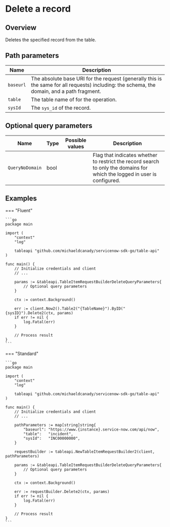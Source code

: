 # Delete a record

## Overview

Deletes the specified record from the table.

## Path parameters

| Name      | Description                                                                                                                                 |
|-----------|---------------------------------------------------------------------------------------------------------------------------------------------|
| `baseurl` | The absolute base URI for the request (generally this is the same for all requests) including: the schema, the domain, and a path fragment. |
| `table`   | The table name of for the operation.                                                                                                        |
| `sysId`   | The `sys_id` of the record.                                                                                                                 |

## Optional query parameters

| Name            | Type | Possible values | Description                                                                                                               |
|-----------------|------|-----------------|---------------------------------------------------------------------------------------------------------------------------|
| `QueryNoDomain` | bool |                 | Flag that indicates whether to restrict the record search to only the domains for which the logged in user is configured. |

## Examples

=== "Fluent"

    ```go
    package main

    import (
        "context"
        "log"

        tableapi "github.com/michaeldcanady/servicenow-sdk-go/table-api"
    )

    func main() {
        // Initialize credentials and client
        // ...

        params := &tableapi.TableItemRequestBuilderDeleteQueryParameters{
            // Optional query parameters
        }

        ctx := context.Background()

        err := client.Now2().Table2("{TableName}").ByID("{sysID}").Delete2(ctx, params)
        if err != nil {
            log.Fatal(err)
        }

        // Process result
    }
    ```

=== "Standard"

    ```go
    package main

    import (
        "context"
        "log"

        tableapi "github.com/michaeldcanady/servicenow-sdk-go/table-api"
    )

    func main() {
        // Initialize credentials and client
        // ...

        pathParameters := map[string]string{
            "baseurl": "https://www.{instance}.service-now.com/api/now",
            "table":   "incident",
            "sysId":   "INC00000000",
        }

        requestBuilder := tableapi.NewTableItemRequestBuilder2(client, pathParameters)

        params := &tableapi.TableItemRequestBuilderDeleteQueryParameters{
            // Optional query parameters
        }

        ctx := context.Background()

        err := requestBuilder.Delete2(ctx, params)
        if err != nil {
            log.Fatal(err)
        }

        // Process result
    }
    ```
